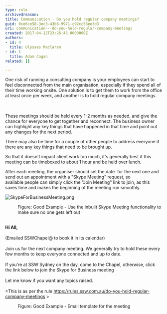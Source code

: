 ```yaml
---
type: rule
archivedreason: 
title: Communication - Do you hold regular company meetings?
guid: 0ce6ce58-3ec3-43b6-9971-c92cc56ee3d3
uri: communication---do-you-hold-regular-company-meetings
created: 2017-04-12T23:26:43.0000000Z
authors:
- id: 4
  title: Ulysses Maclaren
- id: 1
  title: Adam Cogan
related: []

---
```



One risk of running a consulting company is your employees can start to feel disconnected from the main organisation, especially if they spend all of their time working onsite. One solution is to get them to work from the office at least once per week, and another is to hold regular company meetings.<br>
<br><excerpt class='endintro'></excerpt><br>
<p>​These meetings should be held every 1-2&#160;months as needed, and give the chance for everyone to get together and reconnect. The business owner can highlight any key things that have happened in that time and point out any&#160;changes for the next period.&#160;​<br></p><p>There may also be time for a couple of other people to address everyone if there are any key things that need to be brought up.<br></p><p>So that it doesn't impact client work too much, it's generally best if this meeting can be timeboxed to about 1 hour and be held over lunch.<br></p><p>After each meeting, the organiser should set the date &#160;for the next one and send out an appointment with a &quot;Skype Meeting&quot; request, so available&#160;people can simply click the &quot;Join Meeting&quot; link to join, as this saves time and makes the beginning of the meeting run smoothly.<br></p><dl class="ssw15-rteElement-ImageArea">​<img src="/PublishingImages/SkypeForBusinessMeeting.png" alt="SkypeForBusinessMeeting.png" />​ </dl><dd class="ssw15-rteElement-FigureGood">​​​​​​​​Figure&#58;&#160;Good Example - Use the inbuilt Skype Meeting functionality to make sure no one​ gets left out</dd>
<br><p class="ssw15-rteElement-GreyBox"><strong>​Hi All,</strong>&#160;<br><br>(Emailed SSWChapel@ to book it in its calendar)<br>&#160;​<br>Join us for the next company meeting. We generally try to hold these every few months to keep everyone connected and up to date.<br>&#160;<br>If you’re at SSW Sydney on the day, come to the Chapel, otherwise, click the link below to join the Skype for Business meeting<br>&#160;<br>Let me know if you want any topics raised.<br>&#160;<br>&lt;This is as per the rule <a href="/_layouts/15/FIXUPREDIRECT.ASPX?WebId=3dfc0e07-e23a-4cbb-aac2-e778b71166a2&amp;TermSetId=07da3ddf-0924-4cd2-a6d4-a4809ae20160&amp;TermId=2cb1995c-3735-4074-a3fc-68388a0c6836">https&#58;//rules.ssw.com.au/do-you-hold-regular-company-meetings</a> &gt;<br></p><dd class="ssw15-rteElement-FigureGood">Figure&#58; Good Exam​ple - Email template for the meeting​</dd><br>​​​<br><br><br>


